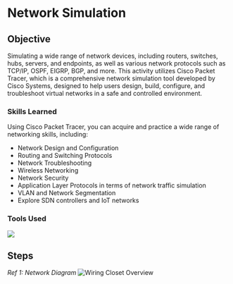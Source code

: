 # Network Simulation

## Objective

Simulating a wide range of network devices, including routers, switches, hubs, servers, and endpoints, as well as various network protocols such as TCP/IP, OSPF, EIGRP, BGP, and more. This activity utilizes Cisco Packet Tracer, which is a comprehensive network simulation tool developed by Cisco Systems, designed to help users design, build, configure, and troubleshoot virtual networks in a safe and controlled environment.

### Skills Learned

Using Cisco Packet Tracer, you can acquire and practice a wide range of networking skills, including:
- Network Design and Configuration
- Routing and Switching Protocols
- Network Troubleshooting
- Wireless Networking
- Network Security
- Application Layer Protocols in terms of network traffic simulation
- VLAN and Network Segmentation
- Explore SDN controllers and IoT networks

### Tools Used
<a href="https://www.netacad.com/cisco-packet-tracer"><img src="https://img.shields.io/badge/Cisco-Packet%20Tracer-034A86?style=for-the-badge&logo=cisco&logoColor=white" /></a>

## Steps

*Ref 1: Network Diagram*
<img src="https://itexamanswers.net/wp-content/uploads/2022/01/2022-01-04_051107.jpg" alt="Wiring Closet Overview">
